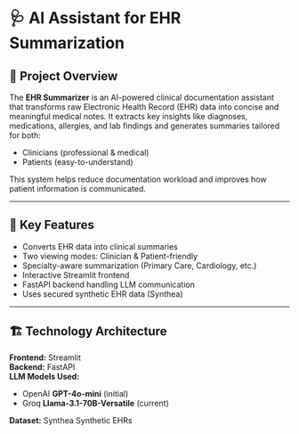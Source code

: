 # 🩺 AI Assistant for EHR Summarization

## 📌 Project Overview
The **EHR Summarizer** is an AI-powered clinical documentation assistant that transforms raw Electronic Health Record (EHR) data into concise and meaningful medical notes. It extracts key insights like diagnoses, medications, allergies, and lab findings and generates summaries tailored for both:

- Clinicians (professional & medical)
- Patients (easy-to-understand)

This system helps reduce documentation workload and improves how patient information is communicated.

---

## 🧠 Key Features
- Converts EHR data into clinical summaries
- Two viewing modes: Clinician & Patient-friendly
- Specialty-aware summarization (Primary Care, Cardiology, etc.)
- Interactive Streamlit frontend
- FastAPI backend handling LLM communication
- Uses secured synthetic EHR data (Synthea)

---

## 🏗 Technology Architecture

**Frontend:** Streamlit  
**Backend:** FastAPI  
**LLM Models Used:**
- OpenAI **GPT-4o-mini** (initial)
- Groq **Llama-3.1-70B-Versatile** (current)

**Dataset:** Synthea Synthetic EHRs

